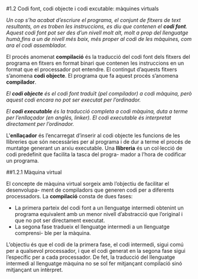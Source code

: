 #1.2 Codi font, codi objecte i codi excutable: màquines virtuals

_Un cop s’ha acabat d’escriure el programa, el conjunt de fitxers de text
resultants, on es troben les instruccions, es diu que contenen el **codi font**.
Aquest codi font pot ser des d’un nivell molt alt, molt a prop del llenguatge
humà,fins a un de nivell més baix, més proper al codi de les màquines, com
ara el codi assemblador._

El procés anomenat **compilació** és la traducció del codi font dels fitxers del 
programa en fitxers en format binari que contenen les instruccions en un format 
que el processador pot entendre. El contingut d’aquests fitxers s’anomena **codi 
objecte**. El programa que fa aquest procés s’anomena **compilador**.

_El **codi objecte** és el codi font traduït (pel compilador) a codi màquina, però
aquest codi encara no pot ser executat per l’ordinador._

_El **codi executable** és la traducció completa a codi màquina, duta a terme per
l’enllaçador (en anglès, *linker*). El codi executable és interpretat directament
per l’ordinador._

L'**enllaçador** és l’encarregat d’inserir al codi objecte les funcions de les llibreries
que són necessàries per al programa i de dur a terme el procés de muntatge
generant un arxiu executable.
Una **llibreria** és un col·lecció de codi predefinit que facilita la tasca del progra-
mador a l’hora de codificar un programa.

##1.2.1 Màquina virtual

El concepte de màquina virtual sorgeix amb l’objectiu de facilitar el desenvolupa-
ment de compiladors que generen codi per a diferents processadors.
La **compilació** consta de dues fases:
* La primera parteix del codi font a un llenguatge intermedi obtenint un
programa equivalent amb un menor nivell d’abstracció que l’original i que
no pot ser directament executat.
* La segona fase tradueix el llenguatge intermedi a un llenguatge comprensi-
ble per la màquina.

L’objectiu és que el codi de la primera fase, el codi intermedi, sigui
comú per a qualsevol processador, i que el codi generat en la segona fase sigui
l’específic per a cada processador. De fet, la traducció del llenguatge intermedi
al llenguatge màquina no se sol fer mitjançant compilació sinó mitjançant un intèrpret.
